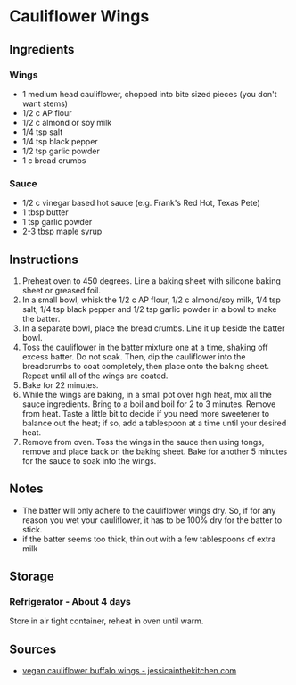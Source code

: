 # Cauliflower Wings

## Ingredients

### Wings
* 1 medium head cauliflower, chopped into bite sized pieces (you don't want stems)
* 1/2 c AP flour
* 1/2 c almond or soy milk
* 1/4 tsp salt
* 1/4 tsp black pepper
* 1/2 tsp garlic powder
* 1 c bread crumbs

### Sauce
* 1/2 c vinegar based hot sauce (e.g. Frank's Red Hot, Texas Pete)
* 1 tbsp butter
* 1 tsp garlic powder
* 2-3 tbsp maple syrup

## Instructions
1. Preheat oven to 450 degrees. Line a baking sheet with silicone baking sheet or greased foil.
2. In a small bowl, whisk the 1/2 c AP flour, 1/2 c almond/soy milk, 1/4 tsp salt, 1/4 tsp black pepper and 1/2 tsp garlic powder in a bowl to make the batter.
3. In a separate bowl, place the bread crumbs. Line it up beside the batter bowl.
4. Toss the cauliflower in the batter mixture one at a time, shaking off excess batter. Do not soak. Then, dip the cauliflower into the breadcrumbs to coat completely, then place onto the baking sheet. Repeat until all of the wings are coated.
5. Bake for 22 minutes.
6. While the wings are baking, in a small pot over high heat, mix all the sauce ingredients. Bring to a boil and boil for 2 to 3 minutes. Remove from heat. Taste a little bit to decide if you need more sweetener to balance out the heat; if so, add a tablespoon at a time until your desired heat.
7. Remove from oven. Toss the wings in the sauce then using tongs, remove and place back on the baking sheet. Bake for another 5 minutes for the sauce to soak into the wings.

## Notes
* The batter will only adhere to the cauliflower wings dry. So, if for any reason you wet your cauliflower, it has to be 100% dry for the batter to stick.
* if the batter seems too thick, thin out with a few tablespoons of extra milk

## Storage

### Refrigerator - About 4 days
Store in air tight container, reheat in oven until warm.

## Sources
* [vegan cauliflower buffalo wings - jessicainthekitchen.com](https://jessicainthekitchen.com/vegan-cauliflower-buffalo-wings-gluten-free/)
